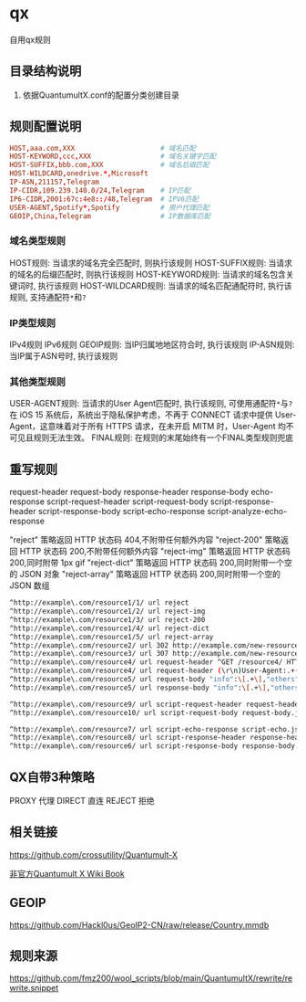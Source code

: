 # qx
自用qx规则

## 目录结构说明

1. 依据QuantumultX.conf的配置分类创建目录

## 规则配置说明

```conf
HOST,aaa.com,XXX                     # 域名匹配
HOST-KEYWORD,ccc,XXX                 # 域名关键字匹配
HOST-SUFFIX,bbb.com,XXX              # 域名后缀匹配
HOST-WILDCARD,onedrive.*,Microsoft
IP-ASN,211157,Telegram
IP-CIDR,109.239.140.0/24,Telegram    # IP匹配
IP6-CIDR,2001:67c:4e8::/48,Telegram  # IPV6匹配
USER-AGENT,Spotify*,Spotify          # 用户代理匹配
GEOIP,China,Telegram                 # IP数据库匹配
```

### 域名类型规则

HOST规则: 当请求的域名完全匹配时, 则执行该规则
HOST-SUFFIX规则: 当请求的域名的后缀匹配时, 则执行该规则
HOST-KEYWORD规则: 当请求的域名包含关键词时, 执行该规则
HOST-WILDCARD规则: 当请求的域名匹配通配符时, 执行该规则, 支持通配符`*`和`?`

### IP类型规则

IPv4规则
IPv6规则
GEOIP规则: 当IP归属地地区符合时, 执行该规则
IP-ASN规则: 当IP属于ASN号时, 执行该规则

### 其他类型规则

USER-AGENT规则: 当请求的User Agent匹配时, 执行该规则, 可使用通配符`*`与`?`
  在 iOS 15 系统后，系统出于隐私保护考虑，不再于 CONNECT 请求中提供 User-Agent，这意味着对于所有 HTTPS 请求，在未开启 MITM 时，User-Agent 均不可见且规则无法生效。
FINAL规则: 在规则的末尾始终有一个FINAL类型规则兜底


## 重写规则

request-header
request-body
response-header
response-body
echo-response
script-request-header
script-request-body
script-response-header
script-response-body
script-echo-response
script-analyze-echo-response

"reject"        策略返回 HTTP 状态码 404,不附带任何额外内容
"reject-200"    策略返回 HTTP 状态码 200,不附带任何额外内容
"reject-img"    策略返回 HTTP 状态码 200,同时附带 1px gif
"reject-dict"   策略返回 HTTP 状态码 200,同时附带一个空的 JSON 对象
"reject-array"  策略返回 HTTP 状态码 200,同时附带一个空的 JSON 数组

```sh
^http://example\.com/resource1/1/ url reject
^http://example\.com/resource1/2/ url reject-img
^http://example\.com/resource1/3/ url reject-200
^http://example\.com/resource1/4/ url reject-dict
^http://example\.com/resource1/5/ url reject-array
^http://example\.com/resource2/ url 302 http://example.com/new-resource2/
^http://example\.com/resource3/ url 307 http://example.com/new-resource3/
^http://example\.com/resource4/ url request-header ^GET /resource4/ HTTP/1\.1(\r\n) request-header GET /api/ HTTP/1.1$1
^http://example\.com/resource4/ url request-header (\r\n)User-Agent:.+(\r\n) request-header $1User-Agent: Mozilla/5.0 (Macintosh; Intel Mac OS X 10_11_1) AppleWebKit/537.36 (KHTML, like Gecko) Chrome/71.0.3578.98 Safari/537.36$2
^http://example\.com/resource5/ url request-body "info":\[.+\],"others" request-body "info":[],"others"
^http://example\.com/resource5/ url response-body "info":\[.+\],"others" response-body "info":[],"others"

^http://example\.com/resource9/ url script-request-header request-header.js
^http://example\.com/resource10/ url script-request-body request-body.js

^http://example\.com/resource7/ url script-echo-response script-echo.js
^http://example\.com/resource8/ url script-response-header response-header.js
^http://example\.com/resource6/ url script-response-body response-body.js
```

## QX自带3种策略

PROXY 代理
DIRECT 直连
REJECT 拒绝

## 相关链接
https://github.com/crossutility/Quantumult-X

[非官方Quantumult X Wiki Book](https://qx.atlucky.me/)


## GEOIP

https://github.com/Hackl0us/GeoIP2-CN/raw/release/Country.mmdb

## 规则来源
https://github.com/fmz200/wool_scripts/blob/main/QuantumultX/rewrite/rewrite.snippet